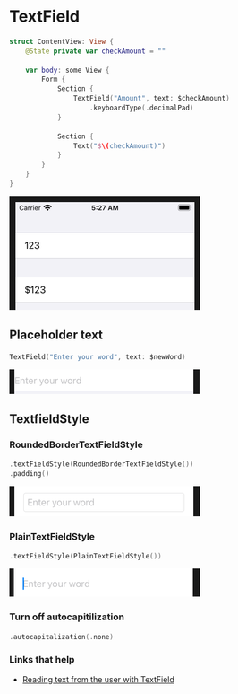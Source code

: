 # TextField

```swift
struct ContentView: View {
    @State private var checkAmount = ""
    
    var body: some View {
        Form {
            Section {
                TextField("Amount", text: $checkAmount)
                    .keyboardType(.decimalPad)
            }

            Section {
                Text("$\(checkAmount)")
            }
        }
    }
}
```

![](images/1.png)

## Placeholder text

```swift
TextField("Enter your word", text: $newWord)
```

![](images/2.png)

## TextfieldStyle

### RoundedBorderTextFieldStyle

```swift
.textFieldStyle(RoundedBorderTextFieldStyle())
.padding()
```

![](images/3.png)

### PlainTextFieldStyle

```swift
.textFieldStyle(PlainTextFieldStyle())
```

![](images/4.png)

### Turn off autocapitilization

```swift
.autocapitalization(.none)
```



### Links that help

- [Reading text from the user with TextField](https://www.hackingwithswift.com/books/ios-swiftui/reading-text-from-the-user-with-textfield)
